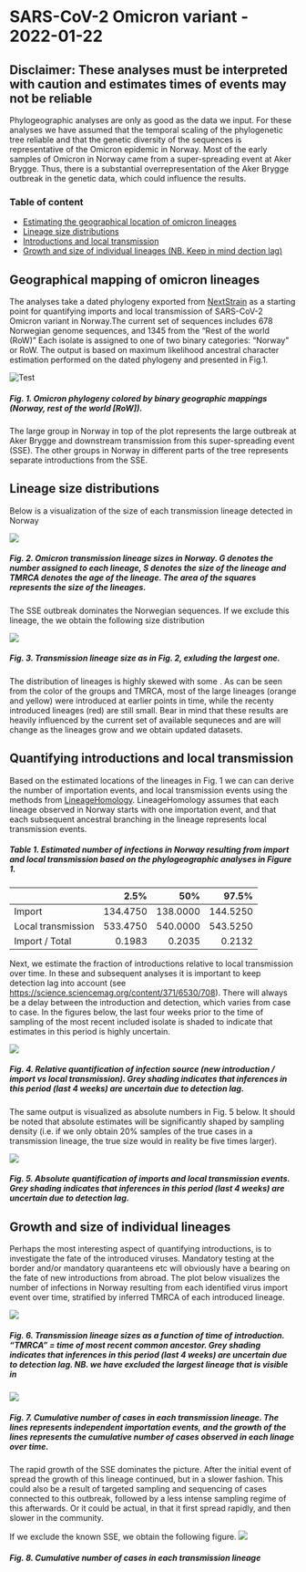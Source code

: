 SARS-CoV-2 Omicron variant - 2022-01-22
================

## Disclaimer: These analyses must be interpreted with caution and estimates times of events may not be reliable

Phylogeographic analyses are only as good as the data we input. For
these analyses we have assumed that the temporal scaling of the
phylogenetic tree reliable and that the genetic diversity of the
sequences is representative of the Omicron epidemic in Norway. Most of
the early samples of Omicron in Norway came from a super-spreading event
at Aker Brygge. Thus, there is a substantial overrepresentation of the
Aker Brygge outbreak in the genetic data, which could influence the
results.

### Table of content

-   [Estimating the geographical location of omicron
    lineages](#geographical-mapping-of-the-lineages)
-   [Lineage size distributions](#lineage-size-distributions)
-   [Introductions and local
    transmission](#quantifying-introductions-and-local-transmission)
-   [Growth and size of individual lineages (NB. Keep in mind dection
    lag)](#growth-and-size-of-individual-lineages)

## Geographical mapping of omicron lineages

The analyses take a dated phylogeny exported from
[NextStrain](https://nextstrain.org/groups/niph/ncov/2022-01-17/omicron-BA-one)
as a starting point for quantifying imports and local transmission of
SARS-CoV-2 Omicron variant in Norway.The current set of sequences
includes 678 Norwegian genome sequences, and 1345 from the “Rest of the
world (RoW)” Each isolate is assigned to one of two binary categories:
“Norway” or RoW. The output is based on maximum likelihood ancestral
character estimation performed on the dated phylogeny and presented in
Fig.1.

![Test](01_Mapping_Omicron_files/figure-gfm/unnamed-chunk-1-1.png)

##### Fig. 1. Omicron phylogeny colored by binary geographic mappings (Norway, rest of the world \[RoW\]).

The large group in Norway in top of the plot represents the large
outbreak at Aker Brygge and downstream transmission from this
super-spreading event (SSE). The other groups in Norway in different
parts of the tree represents separate introductions from the SSE.

## Lineage size distributions

Below is a visualization of the size of each transmission lineage
detected in Norway

![](01_Mapping_Omicron_files/figure-gfm/unnamed-chunk-2-1.png)<!-- -->

##### Fig. 2. Omicron transmission lineage sizes in Norway. G denotes the number assigned to each lineage, S denotes the size of the lineage and TMRCA denotes the age of the lineage. The area of the squares represents the size of the lineages.

The SSE outbreak dominates the Norwegian sequences. If we exclude this
lineage, the we obtain the following size distribution

![](01_Mapping_Omicron_files/figure-gfm/unnamed-chunk-3-1.png)<!-- -->

##### Fig. 3. Transmission lineage size as in Fig. 2, exluding the largest one.

The distribution of lineages is highly skewed with some . As can be seen
from the color of the groups and TMRCA, most of the large lineages
(orange and yellow) were introduced at earlier points in time, while the
recenty introduced lineages (red) are still small. Bear in mind that
these results are heavily influenced by the current set of available
sequneces and are will change as the lineages grow and we obtain updated
datasets.

## Quantifying introductions and local transmission

Based on the estimated locations of the lineages in Fig. 1 we can can
derive the number of importation events, and local transmission events
using the methods from
[LineageHomology](https://github.com/magnusnosnes/LineageHomology).
LineageHomology assumes that each lineage observed in Norway starts with
one importation event, and that each subsequent ancestral branching in
the lineage represents local transmission events.

##### Table 1. Estimated number of infections in Norway resulting from import and local transmission based on the phylogeographic analyses in Figure 1.

|                    |     2.5% |      50% |    97.5% |
|:-------------------|---------:|---------:|---------:|
| Import             | 134.4750 | 138.0000 | 144.5250 |
| Local transmission | 533.4750 | 540.0000 | 543.5250 |
| Import / Total     |   0.1983 |   0.2035 |   0.2132 |

Next, we estimate the fraction of introductions relative to local
transmission over time. In these and subsequent analyses it is important
to keep detection lag into account (see
<https://science.sciencemag.org/content/371/6530/708>). There will
always be a delay between the introduction and detection, which varies
from case to case. In the figures below, the last four weeks prior to
the time of sampling of the most recent included isolate is shaded to
indicate that estimates in this period is highly uncertain.

![](01_Mapping_Omicron_files/figure-gfm/unnamed-chunk-6-1.png)<!-- -->

##### Fig. 4. Relative quantification of infection source (new introduction / import vs local transmission). Grey shading indicates that inferences in this period (last 4 weeks) are uncertain due to detection lag.

The same output is visualized as absolute numbers in Fig. 5 below. It
should be noted that absolute estimates will be significantly shaped by
sampling density (i.e. if we only obtain 20% samples of the true cases
in a transmission lineage, the true size would in reality be five times
larger).

![](01_Mapping_Omicron_files/figure-gfm/unnamed-chunk-7-1.png)<!-- -->

##### Fig. 5. Absolute quantification of imports and local transmission events. Grey shading indicates that inferences in this period (last 4 weeks) are uncertain due to detection lag.

## Growth and size of individual lineages

Perhaps the most interesting aspect of quantifying introductions, is to
investigate the fate of the introduced viruses. Mandatory testing at the
border and/or mandatory quaranteens etc will obviously have a bearing on
the fate of new introductions from abroad. The plot below visualizes the
number of infections in Norway resulting from each identified virus
import event over time, stratified by inferred TMRCA of each introduced
lineage.

![](01_Mapping_Omicron_files/figure-gfm/unnamed-chunk-8-1.png)<!-- -->

##### Fig. 6. Transmission lineage sizes as a function of time of introduction. “TMRCA” = time of most recent common ancestor. Grey shading indicates that inferences in this period (last 4 weeks) are uncertain due to detection lag. NB. we have excluded the largest lineage that is visible in

![](01_Mapping_Omicron_files/figure-gfm/unnamed-chunk-9-1.png)<!-- -->

##### Fig. 7. Cumulative number of cases in each transmission lineage. The lines represents independent importation events, and the growth of the lines represents the cumulative number of cases observed in each linage over time.

The rapid growth of the SSE dominates the picture. After the initial
event of spread the growth of this lineage continued, but in a slower
fashion. This could also be a result of targeted sampling and sequencing
of cases connected to this outbreak, followed by a less intense sampling
regime of this afterwards. Or it could be actual, in that it first
spread rapidly, and then slower in the community.

If we exclude the known SSE, we obtain the following figure.
![](01_Mapping_Omicron_files/figure-gfm/unnamed-chunk-10-1.png)<!-- -->

##### Fig. 8. Cumulative number of cases in each transmission lineage
